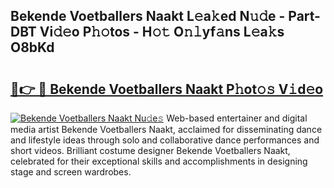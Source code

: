 ## Bekende Voetballers Naakt L𝚎a𝚔ed N𝚞𝚍e - Part-DBT Vi𝚍𝚎o P𝚑𝚘tos - H𝚘𝚝 O𝚗𝚕yf𝚊ns L𝚎a𝚔s O8bKd

# <h2><a href="http://kf2j00a.oniu.top/?m=Bekende+Voetballers+Naakt">🔗👉 🔴 Bekende Voetballers Naakt P𝚑ot𝚘𝚜 V𝚒d𝚎o</a></h2>

[![Bekende Voetballers Naakt Nu𝚍e𝚜](https://i.imgur.com/0qMVB7G.gif)](http://kf2j00a.oniu.top/?m=Bekende+Voetballers+Naakt)
Web-based entertainer and digital media artist Bekende Voetballers Naakt, acclaimed for disseminating dance and lifestyle ideas through solo and collaborative dance performances and short videos. Brilliant costume designer Bekende Voetballers Naakt, celebrated for their exceptional skills and accomplishments in designing stage and screen wardrobes.  
